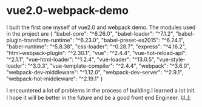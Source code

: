 # vue2.0-webpack-demo
I built the first one myself of vue2.0 and webpack demo.
The modules used in the project are {
                                      "babel-core": "^6.26.0",
                                      "babel-loader": "^7.1.2",
                                      "babel-plugin-transform-runtime": "^6.23.0",
                                      "babel-preset-es2015": "^6.24.1",
                                      "babel-runtime": "^5.8.38",
                                      "css-loader": "^0.28.7",
                                      "express": "^4.16.2",
                                      "html-webpack-plugin": "^2.30.1",
                                      "vue": "^2.4.4",
                                      "vue-hot-reload-api": "^2.1.1",
                                      "vue-html-loader": "^1.2.4",
                                      "vue-loader": "^13.0.5",
                                      "vue-style-loader": "^3.0.3",
                                      "vue-template-compiler": "^2.4.4",
                                      "webpack": "^3.6.0",
                                      "webpack-dev-middleware": "^1.12.0",
                                      "webpack-dev-server": "^2.9.1",
                                      "webpack-hot-middleware": "^2.19.1"
                                    }

I encountered a lot of problems in the process of building.I learned a lot init.
I hope it will be better in the future and be a good front end Engineer.
以上

